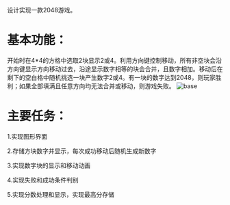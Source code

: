 设计实现一款2048游戏。

基本功能：
======

开始时在4*4的方格中选取2块显示2或4。利用方向键控制移动，所有非空块会沿方向键显示方向移动过去，沿途显示数字相等的块会合并，且数字相加。移动后在剩下的空白格中随机挑选一块产生数字2或4。有一块的数字达到2048，则玩家胜利；如果全部填满且任意方向均无法合并或移动，则游戏失败。
![base](https://github.com/blackwings0325/2048/blob/master/picture/base.png)

主要任务：
=====

1.实现图形界面

2.存储方块数字并显示，每次成功移动后随机生成新数字

3.实现数字块的显示和移动动画

4.实现失败和成功条件判别

5.实现分数处理和显示，实现最高分存储
